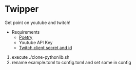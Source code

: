 # Twipper

Get point on youtube and twitch!

- Requirements
  - [Poetry](https://python-poetry.org/docs/#installing-with-the-official-installer)
  - Youtube API Key
  - [Twitch client secret and id](https://dev.twitch.tv/console/apps)

1. execute ./clone-pythonlib.sh
2. rename example.toml to config.toml and set some in config

